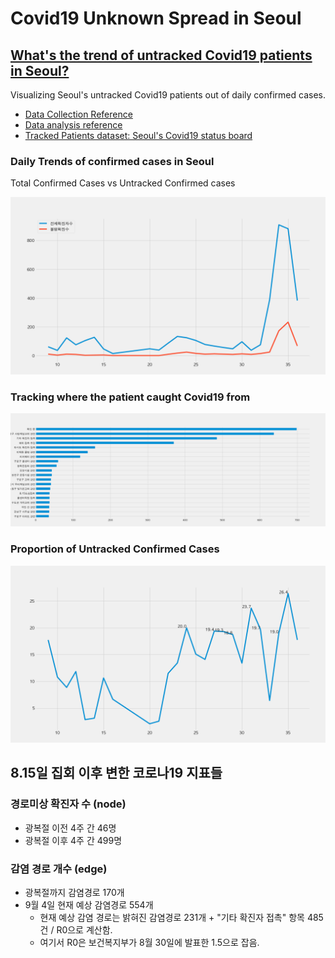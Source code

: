 # Covid19 Unknown Spread in Seoul

## [What's the trend of untracked Covid19 patients in Seoul?](https://nbviewer.jupyter.org/github/snoop2head/covid19_unknown_spread/blob/master/Seoul-Covid19.ipynb)

Visualizing Seoul's untracked Covid19 patients out of daily confirmed cases. 

* [Data Collection Reference](https://github.com/corazzon/cracking-the-pandas-cheat-sheet/blob/master/seoul-covid-19-02-eda-input.ipynb)
* [Data analysis reference](https://github.com/corazzon/cracking-the-pandas-cheat-sheet/blob/master/seoul-covid-19-02-eda-output.ipynb)
* [Tracked Patients dataset: Seoul's Covid19 status board](http://www.seoul.go.kr/coronaV/coronaStatus.do)

### Daily Trends of confirmed cases in Seoul

Total Confirmed Cases vs Untracked Confirmed cases

![img1](./img/confirmed_vs_unconfirmed.png)

### Tracking where the patient caught Covid19 from

![img2](./img/confirmed_path_rank.png)

### Proportion of Untracked Confirmed Cases

![](./img/unconfirmed_cases.png)

## 8.15일 집회 이후 변한 코로나19 지표들

### 경로미상 확진자 수 (node)
* 광복절 이전 4주 간 46명
* 광복절 이후 4주 간 499명

### 감염 경로 개수 (edge)
* 광복절까지 감염경로 170개
* 9월 4일 현재 예상 감염경로 554개
  * 현재 예상 감염 경로는 밝혀진 감염경로 231개 + "기타 확진자 접촉" 항목 485건 / R0으로 계산함. 
  * 여기서 R0은 보건복지부가 8월 30일에 발표한 1.5으로 잡음.